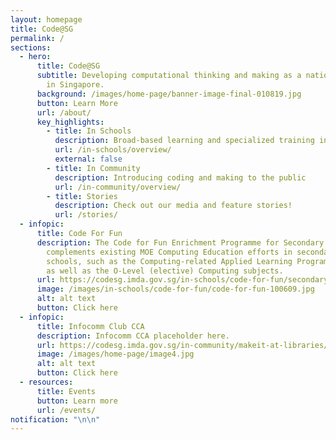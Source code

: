 ```yaml
---
layout: homepage
title: Code@SG
permalink: /
sections:
  - hero:
      title: Code@SG
      subtitle: Developing computational thinking and making as a national capability
        in Singapore.
      background: /images/home-page/banner-image-final-010819.jpg
      button: Learn More
      url: /about/
      key_highlights:
        - title: In Schools
          description: Broad-based learning and specialized training in schools
          url: /in-schools/overview/
          external: false
        - title: In Community
          description: Introducing coding and making to the public
          url: /in-community/overview/
        - title: Stories
          description: Check out our media and feature stories!
          url: /stories/
  - infopic:
      title: Code For Fun
      description: The Code for Fun Enrichment Programme for Secondary Schools
        complements existing MOE Computing Education efforts in secondary
        schools, such as the Computing-related Applied Learning Programmes (ALP)
        as well as the O-Level (elective) Computing subjects.
      url: https://codesg.imda.gov.sg/in-schools/code-for-fun/secondary/
      image: /images/in-schools/code-for-fun/code-for-fun-100609.jpg
      alt: alt text
      button: Click here
  - infopic:
      title: Infocomm Club CCA
      description: Infocomm CCA placeholder here.
      url: https://codesg.imda.gov.sg/in-community/makeit-at-libraries/
      image: /images/home-page/image4.jpg
      alt: alt text
      button: Click here
  - resources:
      title: Events
      button: Learn more
      url: /events/
notification: "\n\n"
---
```

